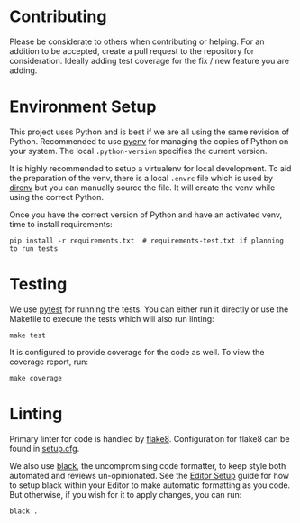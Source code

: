 # Contributing

Please be considerate to others when contributing or helping.
For an addition to be accepted, create a pull request to the repository for consideration.
Ideally adding test coverage for the fix / new feature you are adding.

# Environment Setup

This project uses Python and is best if we are all using the same revision of Python.
Recommended to use [pyenv][] for managing the copies of Python on your system.
The local `.python-version` specifies the current version.

It is highly recommended to setup a virtualenv for local development.
To aid the preparation of the venv, there is a local `.envrc` file which is used by [direnv][] but you can manually source the file.
It will create the venv while using the correct Python.

Once you have the correct version of Python and have an activated venv, time to install requirements:

    pip install -r requirements.txt  # requirements-test.txt if planning to run tests

# Testing

We use [pytest][] for running the tests.
You can either run it directly or use the Makefile to execute the tests which will also run linting:

    make test

It is configured to provide coverage for the code as well.
To view the coverage report, run:

    make coverage

# Linting

Primary linter for code is handled by [flake8][].
Configuration for flake8 can be found in [setup.cfg](setup.cfg).

We also use [black][], the uncompromising code formatter, to keep style both automated and reviews un-opinionated.
See the [Editor Setup][black-setup] guide for how to setup black within your Editor to make automatic formatting as you code.
But otherwise, if you wish for it to apply changes, you can run:

    black .

[pyenv]: https://github.com/pyenv/pyenv
[direnv]: https://github.com/direnv/direnv
[pytest]: https://docs.pytest.org/en/stable/
[flake8]: https://flake8.pycqa.org/en/latest/
[black]: https://github.com/psf/black
[black-setup]: https://github.com/psf/black/blob/master/docs/editor_integration.md#other-editors
